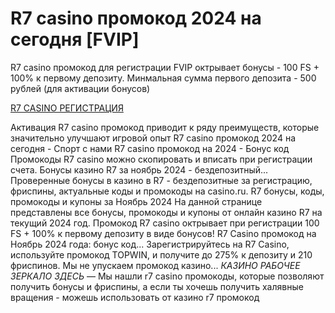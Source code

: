 # R7 casino промокод 2024 на сегодня [FVIP]

R7 casino промокод для регистрации FVIP октрывает бонусы - 100 FS + 100% к первому депозиту.
Минмальная сумма первого депозита - 500 рублей (для активации бонусов)

[R7 CASINO РЕГИСТРАЦИЯ](https://linkcasino.ru/r7_casino)

Активация R7 casino промокод приводит к ряду преимуществ, которые значительно улучшают игровой опыт
R7 casino промокод 2024 на сегодня - Спорт с нами R7 casino промокод на 2024 - Бонус код Промокоды R7 casino можно скопировать и вписать при регистрации счета.
Бонусы казино R7 за ноябрь 2024 - бездепозитный... Проверенные бонусы в казино в R7 - бездепозитные за регистрацию, фриспины, актуальные коды и промокоды на casino.ru.
R7 бонусы, коды, промокоды и купоны за Ноябрь 2024 На данной странице представлены все бонусы, промокоды и купоны от онлайн казино R7 на текущий 2024 год.
Промокод R7 casino октрывает при регистрации 100 FS + 100% к первому депозиту в виде бонусов!
R7 Casino промокод на Ноябрь 2024 года: бонус код...
Зарегистрируйтесь на R7 Casino, используйте промокод TOPWIN, и получите до 275% к депозиту и 210 фриспинов.
Мы не упускаем промокод казино... *КАЗИНО РАБОЧЕЕ ЗЕРКАЛО ЗДЕСЬ* — Мы нашли r7 casino промокоды, которые позволяют получить бонусы и фриспины, а если ты хочешь получить халявные вращения - можешь использовать от казино r7 промокод
